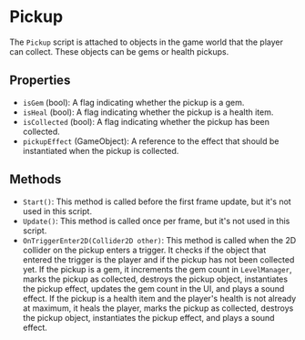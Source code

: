 # Pickup

The `Pickup` script is attached to objects in the game world that the player can collect. These objects can be gems or health pickups.

## Properties

- `isGem` (bool): A flag indicating whether the pickup is a gem.
- `isHeal` (bool): A flag indicating whether the pickup is a health item.
- `isCollected` (bool): A flag indicating whether the pickup has been collected.
- `pickupEffect` (GameObject): A reference to the effect that should be instantiated when the pickup is collected.

## Methods

- `Start()`: This method is called before the first frame update, but it's not used in this script.
- `Update()`: This method is called once per frame, but it's not used in this script.
- `OnTriggerEnter2D(Collider2D other)`: This method is called when the 2D collider on the pickup enters a trigger. It checks if the object that entered the trigger is the player and if the pickup has not been collected yet. If the pickup is a gem, it increments the gem count in `LevelManager`, marks the pickup as collected, destroys the pickup object, instantiates the pickup effect, updates the gem count in the UI, and plays a sound effect. If the pickup is a health item and the player's health is not already at maximum, it heals the player, marks the pickup as collected, destroys the pickup object, instantiates the pickup effect, and plays a sound effect.